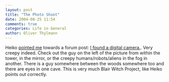 ```yaml
---
layout: post
title: "The Photo Shoot"
date: 2004-08-25 11:54
comments: true
categories: Life in General
author: Oliver Thylmann
---
```



Heiko [pointed me](http://www.hebig.com/archives/002442.shtml) towards a forum post: [I found a digital camera.](http://www.gtaforums.com/index.php?showtopic=144008&amp;st=0). Very creepy indeed. Check out the guy on the left of the picture from within the tower, in the mirror, or the creepy humans/robots/aliens in the fog in another. There is a guy somewhere between the woods somewhere too and there are eyes in one cave. This is very much Blair Witch Project, like Heiko points out correctly.


